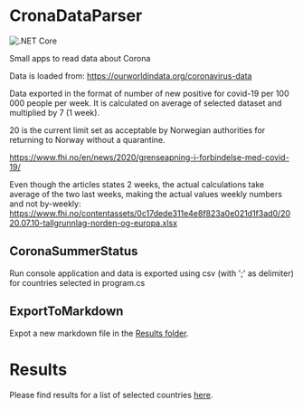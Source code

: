 # CronaDataParser

![.NET Core](https://github.com/Glattetre/CronaDataParser/workflows/.NET%20Core/badge.svg)

Small apps to read data about Corona

Data is loaded from: https://ourworldindata.org/coronavirus-data

Data exported in the format of number of new positive for covid-19 per 100 000 people per week.  It is calculated on average of selected dataset and multiplied by 7 (1 week).  

20 is the current limit set as acceptable by Norwegian authorities for returning to Norway without a quarantine.

https://www.fhi.no/en/news/2020/grenseapning-i-forbindelse-med-covid-19/

Even though the articles states 2 weeks, the actual calculations take average of the two last weeks, making the actual values weekly numbers and not by-weekly:
https://www.fhi.no/contentassets/0c17dede311e4e8f823a0e021d1f3ad0/2020.07.10-tallgrunnlag-norden-og-europa.xlsx

## CoronaSummerStatus
Run console application and data is exported using csv (with ';' as delimiter) for countries selected in program.cs

## ExportToMarkdown
Expot a new markdown file in the [Results folder](https://github.com/Glattetre/CronaDataParser/tree/master/Results).

# Results

Please find results for a list of selected countries [here](https://github.com/Glattetre/CronaDataParser/tree/master/Results).